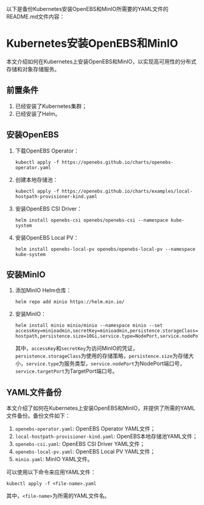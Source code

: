 以下是备份Kubernetes安装OpenEBS和MinIO所需要的YAML文件的README.md文件内容：

# Kubernetes安装OpenEBS和MinIO

本文介绍如何在Kubernetes上安装OpenEBS和MinIO，以实现高可用性的分布式存储和对象存储服务。

## 前置条件

1. 已经安装了Kubernetes集群；
2. 已经安装了Helm。

## 安装OpenEBS

1. 下载OpenEBS Operator：

   ```shell
   kubectl apply -f https://openebs.github.io/charts/openebs-operator.yaml
   ```

2. 创建本地存储池：

   ```shell
   kubectl apply -f https://openebs.github.io/charts/examples/local-hostpath-provisioner-kind.yaml
   ```

3. 安装OpenEBS CSI Driver：

   ```shell
   helm install openebs-csi openebs/openebs-csi --namespace kube-system
   ```

4. 安装OpenEBS Local PV：

   ```shell
   helm install openebs-local-pv openebs/openebs-local-pv --namespace kube-system
   ```

## 安装MinIO

1. 添加MinIO Helm仓库：

   ```shell
   helm repo add minio https://helm.min.io/
   ```

2. 安装MinIO：

   ```shell
   helm install minio minio/minio --namespace minio --set accessKey=minioadmin,secretKey=minioadmin,persistence.storageClass=openebs-hostpath,persistence.size=10Gi,service.type=NodePort,service.nodePort=9005,service.targetPort=9000
   ```

   其中，`accessKey`和`secretKey`为访问MinIO的凭证，`persistence.storageClass`为使用的存储策略，`persistence.size`为存储大小，`service.type`为服务类型，`service.nodePort`为NodePort端口号，`service.targetPort`为TargetPort端口号。

## YAML文件备份

本文介绍了如何在Kubernetes上安装OpenEBS和MinIO，并提供了所需的YAML文件备份。备份文件如下：

1. `openebs-operator.yaml`: OpenEBS Operator YAML文件；
2. `local-hostpath-provisioner-kind.yaml`: OpenEBS本地存储池YAML文件；
3. `openebs-csi.yaml`: OpenEBS CSI Driver YAML文件；
4. `openebs-local-pv.yaml`: OpenEBS Local PV YAML文件；
5. `minio.yaml`: MinIO YAML文件。

可以使用以下命令来应用YAML文件：

```shell
kubectl apply -f <file-name>.yaml
```

其中，`<file-name>`为所需的YAML文件名。

